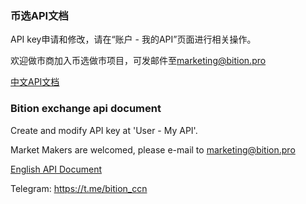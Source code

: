 ### 币选API文档

   API key申请和修改，请在“账户 - 我的API”页面进行相关操作。

   欢迎做市商加入币选做市项目，可发邮件至[marketing@bition.pro](marketing@bition.pro)
   
[中文API文档](https://github.com/Bition-pro/Bition-exchange-api/wiki/Bition-exchange-api-zh_cn)

### Bition exchange api document 

   Create and modify API key at 'User - My API'.

   Market Makers are welcomed, please e-mail to [marketing@bition.pro](marketing@bition.pro)




[English API Document](https://github.com/Bition-pro/Bition-exchange-api/wiki/Bition-exchange-api_en)


Telegram: https://t.me/bition_ccn
